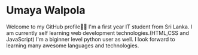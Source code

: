 # Umaya Walpola
Welcome to my GitHub profile👩‍💻
I'm a first year IT student from Sri Lanka. I am currently self learning web development technologies.(HTML,CSS and JavaScript)
I'm a biginner level python user as well. I look forward to learning many awesome languages and technologies. 

